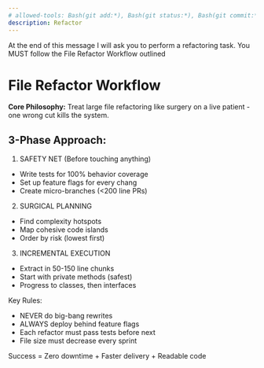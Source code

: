 ```yaml
---
# allowed-tools: Bash(git add:*), Bash(git status:*), Bash(git commit:*)
description: Refactor
---
```


At the end of this message I will ask you to perform a refactoring task. You MUST follow the File Refactor Workflow outlined

# File Refactor Workflow

**Core Philosophy:** Treat large file refactoring like surgery on a live patient - one wrong cut kills the system.

## 3-Phase Approach:

1. SAFETY NET (Before touching anything)

- Write tests for 100% behavior coverage
- Set up feature flags for every chang
- Create micro-branches (<200 line PRs)

2. SURGICAL PLANNING

- Find complexity hotspots
- Map cohesive code islands
- Order by risk (lowest first)

3. INCREMENTAL EXECUTION

- Extract in 50-150 line chunks
- Start with private methods (safest)
- Progress to classes, then interfaces


Key Rules:

- NEVER do big-bang rewrites
- ALWAYS deploy behind feature flags
- Each refactor must pass tests before next
- File size must decrease every sprint

Success = Zero downtime + Faster delivery + Readable code